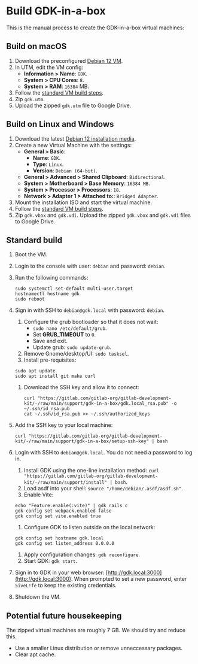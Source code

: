 # Build GDK-in-a-box

This is the manual process to create the GDK-in-a-box virtual machines:

## Build on macOS

1. Download the preconfigured [Debian 12 VM](https://mac.getutm.app/gallery/debian-12).
1. In UTM, edit the VM config:
   - **Information > Name**: `GDK`.
   - **System > CPU Cores**: `8`.
   - **System > RAM**: `16384` MB.
1. Follow the [standard VM build steps](#standard-build).
1. Zip `gdk.utm`.
1. Upload the zipped `gdk.utm` file to Google Drive.

## Build on Linux and Windows

1. Download the latest [Debian 12 installation media](https://cdimage.debian.org/debian-cd/current/amd64/iso-cd/).
1. Create a new Virtual Machine with the settings:
   - **General > Basic**:
     - **Name**: `GDK`.
     - **Type**: `Linux`.
     - **Version**: `Debian (64-bit)`.
   - **General > Advanced > Shared Clipboard**: `Bidirectional`.
   - **System > Motherboard > Base Memory**: `16384 MB`.
   - **System > Processor > Processors**: `18`.
   - **Network > Adapter 1 > Attached to:**: `Bridged Adapter`.
1. Mount the installation ISO and start the virtual machine.
1. Follow the [standard VM build steps](#standard-build).
1. Zip `gdk.vbox` and `gdk.vdi`.
Upload the zipped `gdk.vbox` and `gdk.vdi` files to Google Drive.

## Standard build

1. Boot the VM.
1. Login to the console with user: `debian` and password: `debian`.
1. Run the following commands:

   ```shell
   sudo systemctl set-default multi-user.target
   hostnamectl hostname gdk
   sudo reboot
   ```

1. Sign in with SSH to `debian@gdk.local` with password: `debian`.
   1. Configure the grub bootloader so that it does not wait:
      - ```sudo nano /etc/default/grub```.
      - Set **GRUB_TIMEOUT** to `0`.
      - Save and exit.
      - Update grub: ```sudo update-grub```.
   1. Remove Gnome/desktop/UI: ```sudo tasksel```.
   1. Install pre-requisites:

   ```shell
   sudo apt update
   sudo apt install git make curl
   ```

   1. Download the SSH key and allow it to connect:
    
      ```shell
      curl "https://gitlab.com/gitlab-org/gitlab-development-kit/-/raw/main/support/gdk-in-a-box/gdk.local_rsa.pub" -o ~/.ssh/id_rsa.pub
      cat ~/.ssh/id_rsa.pub >> ~/.ssh/authorized_keys
      ```

1. Add the SSH key to your local machine:

   ```shell
   curl "https://gitlab.com/gitlab-org/gitlab-development-kit/-/raw/main/support/gdk-in-a-box/setup-ssh-key" | bash
   ```

1. Login with SSH to `debian@gdk.local`. You do not need a password to log in.
   1. Install GDK using the one-line installation method: ```curl "https://gitlab.com/gitlab-org/gitlab-development-kit/-/raw/main/support/install" | bash```.
   1. Load asdf into your shell: ```source "/home/debian/.asdf/asdf.sh"```.
   1. Enable Vite: 
  
   ```shell
   echo "Feature.enable(:vite)" | gdk rails c
   gdk config set webpack.enabled false
   gdk config set vite.enabled true
   ```

   1. Configure GDK to listen outside on the local network:

   ```shell
   gdk config set hostname gdk.local
   gdk config set listen_address 0.0.0.0
   ```

   1. Apply configuration changes: ```gdk reconfigure```.
   1. Start GDK: ```gdk start```.
1. Sign in to GDK in your web browser: [http://gdk.local:3000](http://gdk.local:3000).
   When prompted to set a new password, enter `5iveL!fe` to keep the existing credentials.
1. Shutdown the VM.

## Potential future housekeeping

The zipped virtual machines are roughly 7 GB.
We should try and reduce this.

- Use a smaller Linux distribution or remove unneccessary packages.
- Clear apt cache.
